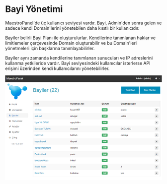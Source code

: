 # Bayi Yönetimi

MaestroPanel'de üç kullanıcı seviyesi vardır. Bayi, Admin'den sonra gelen ve sadece kendi Domain'lerini yönetebilen daha kısıtlı bir kullanıcıdır.

Bayiler belirli Bayi Planı ile oluşturulurlar. Kendilerine tanımlanan haklar ve limitlemeler çerçevesinde Domain oluşturabilir ve bu Domain'leri yönetmeleri için başklarına tanımlayabilirler.

Bayiler aynı zamanda kendilerine tanımlanan sunucuları ve IP adreslerini kullanma yetkileride vardır. Bayi seviyesindeki kullanıcılar isterlerse API erişimi üzerinden kendi kullanıcılarını yönetebilirler.

![](/Reseller/reseller_1.PNG)